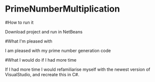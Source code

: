 # PrimeNumberMultiplication

#How to run it

Download project and run in NetBeans

#What I'm pleased with

I am pleased with my prime number generation code

#What I would do if I had more time

If I had more time I would refamiliarise myself with the newest version of VisualStudio, and recreate this in C#. 
